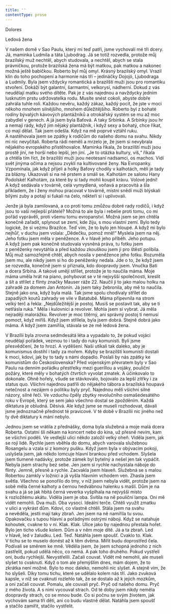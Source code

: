 ```yaml
---
title: ''
contentType: prose
---
```


Dolores

Ledová žena

V našem domě v Sao Paulu, který mi teď patří, jsme vychovali mé tři dcery. Já, maminka Ludmila a táta Ljubodrag. Já se totiž rozvedla, protože můj brazilský muž nechtěl, abych studovala, a nechtěl, abych se stala právničkou, protože brazilská žena má být matkou, pak matkou a nakonec možná ještě babičkou. Roberto byl můj omyl. Krásný brazilský omyl. Vrazil klín do toho pochopení a harmonie nás tří – jedináčky Dojojó, Ljubodraga a Ludmily. Byla jsem vždycky romantická a brazilští muži jsou pro romantiku stvoření. Dokáží být galantní, šarmantní, velkorysí, nádherní. Dokud z vás neudělají matku svého dítěte. Pak je z vás najednou a navždycky jedním lusknutím prstu udržovatelka rodu. Musíte snést cokoli, abyste dobře zahrála tuhle roli. Každou nevěru, každý zákaz, každý pocit, že jste v moci někoho mnohem silnějšího, mnohem důležitějšího. Roberto byl z bohaté rodiny bývalých kávových plantážníků a otrokářský systém se mu až moc zabydlel v genech. A já jsem byla Baťová. A taky Srbínka. A Srbínky jsou hr a nemají rády, když jim nějaký plantážník, i když sexy a bohatý, chce říkat, co mají dělat. Tak jsem odešla. Když na mě poprvé vztáhl ruku. A nastěhovala jsem se zpátky k rodičům do našeho domu na svahu. Nikdy mi nic nevyčítali. Roberta rádi neměli a mrzelo je, že jsem si nevybrala nějakého evropského přistěhovalce. Maminka říkala, že brazilští muži jsou prostě jiní, ne horší nebo lepší, jen jiní. „Je to otázka kultury, víš,“ říkala a chtěla tím říct, že brazilští muži jsou neotesaní nadsamci, os machos. Vidí svět jinýma očima a nejsou zvyklí na kultivované ženy. Na Evropanky. Vzpomínala, jak když přijeli a holky Baťovy chodily v kalhotách, měli je tady za blázny. Ukazovali si na ně prstem a smáli se. Kalhotám ze salonu Hany Podolské! Kalhotám, za které by si tady mohli koupit krávu. Volové jedni! A když sedávala v továrně, celá vymydlená, voňavá a pracovitá a šla příkladem, že i ženy mohou pracovat v továrně, místní snědí muži blýskali bílými zuby a potají si ťukali na čelo, někteří si i uplivovali.

Jenže já byla zamilovaná, a co proti tomu zmůžou dobré rady rodičů, i když jsou to vaši nejlepší přátelé? Možná to ale byla i rebelie proti tomu, co mi pořád vyprávěli, proti všemu tomu evropanství. Možná jsem se jen chtěla konečně zařadit, splynout se zemí, kde žiju, s mou vlastní zemí. Bylo tedy logické, že si vezmu Brazilce. Teď vím, že to bylo jen hloupé. A když mi bylo nejhůř, v duchu jsem volala: „Dědečku, pomož mně!“ Myslela jsem na něj. Jeho fotku jsem měla v peněžence. A v hlavě jeho příběh. Jeho potupu. A když jsem pak konečně studovala vysněná práva, tu fotku jsem z peněženky nevytáhla a před každou zkouškou jsem ji pro štěstí políbila. Můj muž samozřejmě chtěl, abych nosila v peněžence jeho fotku. Rozuměla jsem mu, ale nikdy jsem si ho do peněženky nedala. Jde o to, že když jsem se rozvedla, konečně jsem si přiznala, kdo doopravdy jsem. Vnučka Bati a dcera Srbína. A takové umějí střílet, protože je to naučila máma. Moje máma uměla hrát na piano, pohybovat se v té nejvyšší společnosti, kreslit a šít a střílet z flinty značky Mauser ráže 22. Naučil ji to jako malou holku na zahradě za domem Jan Antonín. Já jsem taky žebronila, aby mě to naučila. Stejně jako ona, když byla malá. Tak jsme spolu chodívaly střílet do zapadlých koutů zahrady ve vile v Batatubě. Máma připevnila na strom velký terč a řekla: „Nejdůležitější je postoj. Musíš se postavit tak, aby se ti netřásla ruka.“ Měla i kulovnici a revolver. Mohla jsem si vybrat. Já měla nejraději malorážku. Revolver je moc titěrný, ani správný postoj ti nemusí pomoct, když míříš. Když jsem střílela, byla jsem dobrá. Stejně dobrá jako máma. A když jsem zamířila, stávala se ze mě ledová žena.

V Brazílii byla zrovna sedmdesátá léta a vypadalo to, že pokud vojáci neudělají pořádek, vezmou to i tady do ruky komunisti. Byli jsme přesvědčení, že to hrozí. A vyděšení. Naši utíkali tak daleko, aby je komunismus dostihl i tady za mořem. Kdyby se brazilští komunisti dostali k moci, kdoví, jak by to tady s námi dopadlo. Poslali by nás zpátky ke komunistům do Československa? Před vojenským převratem byly v Sao Paulu na denním pořádku přestřelky mezi guerillou a vojáky, pouliční požáry, které měly v bohatých čtvrtích vyvolat zmatek. A účinkovalo to dokonale. Ohně hořely, všude se stávkovalo, bojovalo za lepší zítřky i za status quo. Všichni najednou patřili do nějakého tábora a brazilská houpavá netečnost a nezájem o politiku byly pryč. Najednou měli všichni silné názory, silné řeči. Ve vzduchu čpěly zbytky revolučního osmašedesátého roku v Evropě, který se sem jako všechno dostal se zpožděním. Každá diktatura je obludná. Děsivá. Ale když jsme se museli rozhodovat, dávali jsme jednoznačně přednost té pravicové. V té době v Brazílii nic jiného než ty dvě diktatury k mání nebylo.

Jednou jsem se vrátila z přednášky, doma byla služebná a moje malá dcera Roberta. Ostatní šli někam na koncert nebo do kina, už přesně nevím, kam se všichni poděli. Ve vedlejší ulici někdo založil velký oheň. Viděla jsem, jak se rojí lidé. Rychle jsem vběhla do domu, abych varovala služebnou Rosangelu a vzala si z komory pušku. Když jsem byla v obývacím pokoji, uslyšela jsem, jak někdo lomcuje hlavní brankou před vchodem. Slyšela jsem tlumené nadávky, protože zámek byl bytelný a nešel jen tak vypáčit. Nebyla jsem strachy bez sebe. Jen jsem si rychle nachystala náboje do flinty. Jemně, přesně a rychle. Zacvakla jsem hlaveň. Služebná se s malou Robertou zamkly v ložnici a já vyšla hlavním vchodem ven. Zhasla jsem světla. Všechno se ponořilo do tmy, v níž jsem nebyla vidět, protože jsem na sobě měla černé kalhoty a černou hedvábnou halenku s mašlí. Dům je na svahu a já se jak hbitá černá veverka vyšplhala na nejvyšší místo k rozložitému akátu. Viděla jsem je oba. Svítila na ně pouliční lampa. Oni mě vidět nemohli. Dva muži. Oba vysocí. Ideální terče. Chtěli využít zmatku v ulici a vykrást dům. Kdoví, co vlastně chtěli. Stála jsem na svahu a nevěděla, jestli mají taky zbraň. Jen jsem na ně namířila tu svou. Opakovačku s tupou hlavní a pořádnými ostrými náboji. Když se natahuje kohoutek, cvakne to v ní. Klak. Klak. Ulice jako by najednou přestala hořet. Bylo jen ticho všude kolem. Dům a v něm moje dítě. Já a ta zbraň. Led v hlavě, led v žaludku. Led. Teď. Natáhla jsem spoušť. Cvaklo to. Klak. V tichu se to muselo donést až k těm dvěma. Mířit budu doprostřed čela. Podívali se směrem ke mně. Věděla jsem, že jsem schopná jednoho z nich zastřelit, pokud udělá něco, co nemá. A pak toho druhého. Pokud vystřelí oni, budu rychlejší. Nevystřelili. Začali couvat. Vidět mě nemohli, ale museli slyšet to cvaknutí. Když o tom ale přemýšlím dnes, mám dojem, že to zkrátka není možné. Bylo to moc daleko, nemohli nic slyšet. A stejně vím, že ho slyšeli. Díky tomu tichu, které se udělalo kolem nás tří. Jako zvuková kapsle, v níž se cvaknutí rozlehlo tak, že se dostalo až k jejich mozkům, a oni začali couvat. Pomalu, ale couvali pryč. Pryč od našeho domu. Pryč z mého života. A s nimi vycouval strach. Od té doby jsem nikdy neměla doopravdy strach, co se mnou bude. Co si počnu se svým životem, jak vychovám sama tři děti, ani co budu vlastně dělat. Natáhla jsem spoušť a stačilo zamířit, stačilo vystřelit.
